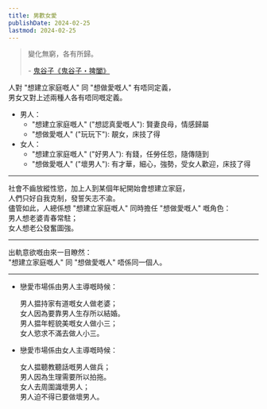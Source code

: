 ```yaml
---
title: 男歡女愛
publishDate: 2024-02-25
lastmod: 2024-02-25
---
```


> 變化無窮，各有所歸。
>
> \- [鬼谷子《鬼谷子・捭闔》](https://so.gushiwen.cn/mingju/juv_e962ca55f711.aspx)

人對 "想建立家庭嘅人" 同 "想做愛嘅人" 有唔同定義，<br/>
男女又對上述兩種人各有唔同嘅定義。<br/>

- 男人：
  - "想建立家庭嘅人" ("想認真愛嘅人"): 賢妻良母，情感歸屬
  - "想做愛嘅人" ("玩玩下"): 靚女，床技了得
- 女人：
  - "想建立家庭嘅人" ("好男人"): 有錢，任勞任怨，隨傳隨到
  - "想做愛嘅人" ("壞男人"): 有才華，細心，強勢，受女人歡迎，床技了得

---

社會不齒放縱性慾，加上人到某個年紀開始會想建立家庭，<br/>
人們只好自我克制，發誓矢志不渝。<br/>
儘管如此，人總係想 "想建立家庭嘅人" 同時擔任 "想做愛嘅人" 嘅角色：<br/>
男人想老婆青春常駐；<br/>
女人想老公發奮圖強。<br/>

---

出軌意欲嘅由來一目瞭然：<br/>
"想建立家庭嘅人" 同 "想做愛嘅人" 唔係同一個人。<br/>

---

- 戀愛市場係由男人主導嘅時候：<br/>

  男人揾持家有道嘅女人做老婆；<br/>
  女人因為要靠男人生存所以結婚。<br/>
  男人揾年輕貌美嘅女人做小三；<br/>
  女人慾求不滿去做人小三。<br/>

- 戀愛市場係由女人主導嘅時候：<br/>

  女人揾聽教聽話嘅男人做兵；<br/>
  男人因為生理需要所以拍拖。<br/>
  女人去周圍識壞男人；<br/>
  男人迫不得已要做壞男人。<br/>
